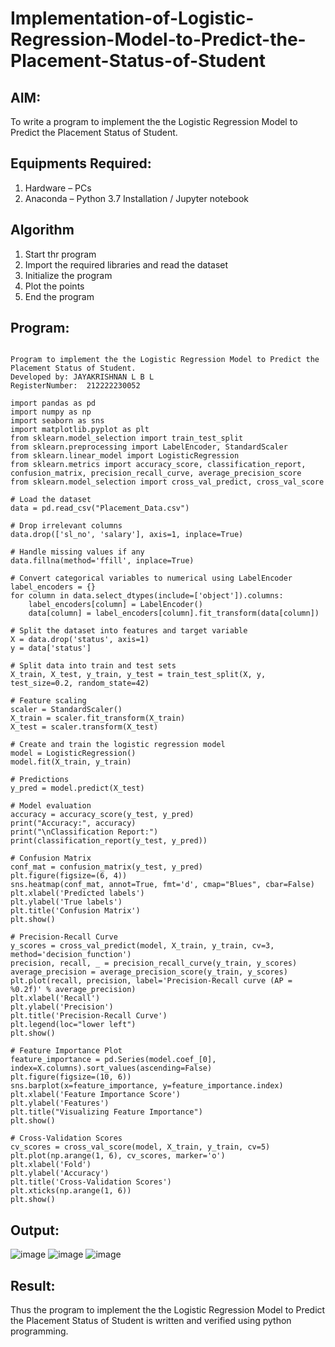 # Implementation-of-Logistic-Regression-Model-to-Predict-the-Placement-Status-of-Student

## AIM:
To write a program to implement the the Logistic Regression Model to Predict the Placement Status of Student.

## Equipments Required:
1. Hardware – PCs
2. Anaconda – Python 3.7 Installation / Jupyter notebook

## Algorithm
1. Start thr program
2. Import the required libraries and read the dataset
3. Initialize the program
4. Plot the points
5. End the program
## Program:
```

Program to implement the the Logistic Regression Model to Predict the Placement Status of Student.
Developed by: JAYAKRISHNAN L B L 
RegisterNumber:  212222230052

```
```
import pandas as pd
import numpy as np
import seaborn as sns
import matplotlib.pyplot as plt
from sklearn.model_selection import train_test_split
from sklearn.preprocessing import LabelEncoder, StandardScaler
from sklearn.linear_model import LogisticRegression
from sklearn.metrics import accuracy_score, classification_report, confusion_matrix, precision_recall_curve, average_precision_score
from sklearn.model_selection import cross_val_predict, cross_val_score

# Load the dataset
data = pd.read_csv("Placement_Data.csv")

# Drop irrelevant columns
data.drop(['sl_no', 'salary'], axis=1, inplace=True)

# Handle missing values if any
data.fillna(method='ffill', inplace=True)

# Convert categorical variables to numerical using LabelEncoder
label_encoders = {}
for column in data.select_dtypes(include=['object']).columns:
    label_encoders[column] = LabelEncoder()
    data[column] = label_encoders[column].fit_transform(data[column])

# Split the dataset into features and target variable
X = data.drop('status', axis=1)
y = data['status']

# Split data into train and test sets
X_train, X_test, y_train, y_test = train_test_split(X, y, test_size=0.2, random_state=42)

# Feature scaling
scaler = StandardScaler()
X_train = scaler.fit_transform(X_train)
X_test = scaler.transform(X_test)

# Create and train the logistic regression model
model = LogisticRegression()
model.fit(X_train, y_train)

# Predictions
y_pred = model.predict(X_test)

# Model evaluation
accuracy = accuracy_score(y_test, y_pred)
print("Accuracy:", accuracy)
print("\nClassification Report:")
print(classification_report(y_test, y_pred))

# Confusion Matrix
conf_mat = confusion_matrix(y_test, y_pred)
plt.figure(figsize=(6, 4))
sns.heatmap(conf_mat, annot=True, fmt='d', cmap="Blues", cbar=False)
plt.xlabel('Predicted labels')
plt.ylabel('True labels')
plt.title('Confusion Matrix')
plt.show()

# Precision-Recall Curve
y_scores = cross_val_predict(model, X_train, y_train, cv=3, method='decision_function')
precision, recall, _ = precision_recall_curve(y_train, y_scores)
average_precision = average_precision_score(y_train, y_scores)
plt.plot(recall, precision, label='Precision-Recall curve (AP = %0.2f)' % average_precision)
plt.xlabel('Recall')
plt.ylabel('Precision')
plt.title('Precision-Recall Curve')
plt.legend(loc="lower left")
plt.show()

# Feature Importance Plot
feature_importance = pd.Series(model.coef_[0], index=X.columns).sort_values(ascending=False)
plt.figure(figsize=(10, 6))
sns.barplot(x=feature_importance, y=feature_importance.index)
plt.xlabel('Feature Importance Score')
plt.ylabel('Features')
plt.title("Visualizing Feature Importance")
plt.show()

# Cross-Validation Scores
cv_scores = cross_val_score(model, X_train, y_train, cv=5)
plt.plot(np.arange(1, 6), cv_scores, marker='o')
plt.xlabel('Fold')
plt.ylabel('Accuracy')
plt.title('Cross-Validation Scores')
plt.xticks(np.arange(1, 6))
plt.show()

```
## Output:
![image](https://github.com/Jayakrishnan22003251/Implementation-of-Logistic-Regression-Model-to-Predict-the-Placement-Status-of-Student/assets/120232371/b2c60c66-3bcf-4f57-b7f0-76dcf6cd57de)
![image](https://github.com/Jayakrishnan22003251/Implementation-of-Logistic-Regression-Model-to-Predict-the-Placement-Status-of-Student/assets/120232371/9a26032c-2120-45e1-974d-32cd85018746)
![image](https://github.com/Jayakrishnan22003251/Implementation-of-Logistic-Regression-Model-to-Predict-the-Placement-Status-of-Student/assets/120232371/8b4a3a80-23de-450d-be99-c969b96dd5e5)



## Result:
Thus the program to implement the the Logistic Regression Model to Predict the Placement Status of Student is written and verified using python programming.
